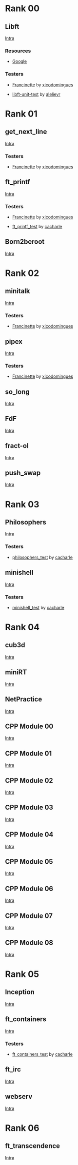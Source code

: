 # Rank 00

## Libft

[Intra](https://projects.intra.42.fr/projects/42cursus-libft)

### Resources

- [Google](https://google.com/)

### Testers

- [Francinette](https://github.com/xicodomingues/francinette) by [xicodomingues](https://github.com/xicodomingues)

- [libft-unit-test](https://github.com/alelievr/libft-unit-test) by [alelievr](https://github.com/alelievr)

# Rank 01

## get_next_line

[Intra](https://projects.intra.42.fr/projects/42cursus-get_next_line)

### Testers

- [Francinette](https://github.com/xicodomingues/francinette) by [xicodomingues](https://github.com/xicodomingues)

## ft_printf

[Intra](https://projects.intra.42.fr/projects/42cursus-ft_printf)

### Testers

- [Francinette](https://github.com/xicodomingues/francinette) by [xicodomingues](https://github.com/xicodomingues)

- [ft_printf_test](https://github.com/cacharle/ft_printf_test) by [cacharle](https://github.com/cacharle)

## Born2beroot

[Intra](https://projects.intra.42.fr/projects/born2beroot)

# Rank 02

## minitalk

[Intra](https://projects.intra.42.fr/projects/minitalk)

### Testers

- [Francinette](https://github.com/xicodomingues/francinette) by [xicodomingues](https://github.com/xicodomingues)

## pipex

[Intra](https://projects.intra.42.fr/projects/pipex)

### Testers

- [Francinette](https://github.com/xicodomingues/francinette) by [xicodomingues](https://github.com/xicodomingues)

## so_long

[Intra](https://projects.intra.42.fr/projects/so_long)

## FdF

[Intra](https://projects.intra.42.fr/projects/42cursus-fdf)

## fract-ol

[Intra](https://projects.intra.42.fr/projects/42cursus-fract-ol)

## push_swap

[Intra](https://projects.intra.42.fr/projects/42cursus-push_swap)

# Rank 03

## Philosophers

[Intra](https://projects.intra.42.fr/projects/42cursus-philosophers)

### Testers

- [philosophers_test](https://github.com/cacharle/philosophers_test) by [cacharle](https://github.com/cacharle)

## minishell

[Intra](https://projects.intra.42.fr/projects/42cursus-minishell)

### Testers

- [minishell_test](https://github.com/cacharle/minishell_test) by [cacharle](https://github.com/cacharle)

# Rank 04

## cub3d

[Intra](https://projects.intra.42.fr/projects/cub3d)

## miniRT

[Intra](https://projects.intra.42.fr/projects/minirt)

## NetPractice

[Intra](https://projects.intra.42.fr/projects/netpractice)

## CPP Module 00

[Intra](https://projects.intra.42.fr/projects/cpp-module-00)

## CPP Module 01

[Intra](https://projects.intra.42.fr/projects/cpp-module-01)

## CPP Module 02

[Intra](https://projects.intra.42.fr/projects/cpp-module-02)

## CPP Module 03

[Intra](https://projects.intra.42.fr/projects/cpp-module-03)

## CPP Module 04

[Intra](https://projects.intra.42.fr/projects/cpp-module-04)

## CPP Module 05

[Intra](https://projects.intra.42.fr/projects/cpp-module-05)

## CPP Module 06

[Intra](https://projects.intra.42.fr/projects/cpp-module-06)

## CPP Module 07

[Intra](https://projects.intra.42.fr/projects/cpp-module-07)

## CPP Module 08

[Intra](https://projects.intra.42.fr/projects/cpp-module-08)

# Rank 05

## Inception

[Intra](https://projects.intra.42.fr/projects/inception)

## ft_containers

[Intra](https://projects.intra.42.fr/projects/ft_containers)

### Testers

- [ft_containers_test](https://github.com/cacharle/ft_containers_test) by [cacharle](https://github.com/cacharle)

## ft_irc

[Intra](https://projects.intra.42.fr/projects/ft_irc)

## webserv

[Intra](https://projects.intra.42.fr/projects/webserv)

# Rank 06

## ft_transcendence

[Intra](https://projects.intra.42.fr/projects/ft_transcendence)
